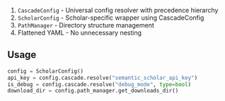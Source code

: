 <!-- ---
!-- Timestamp: 2025-08-02 19:55:21
!-- Author: ywatanabe
!-- File: /home/ywatanabe/proj/scitex_repo/src/scitex/scholar/config/README.md
!-- --- -->

1. `CascadeConfig` - Universal config resolver with precedence hierarchy
2. `ScholarConfig` - Scholar-specific wrapper using CascadeConfig
3. `PathManager` - Directory structure management
4. Flattened YAML - No unnecessary nesting

## Usage
```python
config = ScholarConfig()
api_key = config.cascade.resolve("semantic_scholar_api_key")
is_debug = config.cascade.resolve("debug_mode", type=bool)
download_dir = config.path_manager.get_downloads_dir()
```

<!-- EOF -->